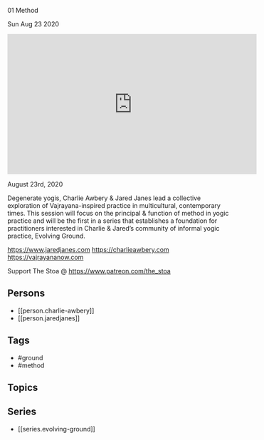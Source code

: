 

 01 Method

Sun Aug 23 2020

<iframe width="560" height="315" src="https://www.youtube.com/embed/5ycyr4_Knnw" title="Evolving Ground: 01 Method w/ Charlie Awbery & Jared Janes" frameborder="0" allow="accelerometer; autoplay; clipboard-write; encrypted-media; gyroscope; picture-in-picture" allowfullscreen ></iframe>

August 23rd, 2020

Degenerate yogis, Charlie Awbery & Jared Janes lead a collective exploration of Vajrayana-inspired practice in multicultural, contemporary times. This session will focus on the principal & function of method in yogic practice and will be the first in a series that establishes a foundation for practitioners interested in Charlie & Jared’s community of informal yogic practice, Evolving Ground.

https://www.jaredjanes.com
https://charlieawbery.com
https://vajrayananow.com

Support The Stoa @ https://www.patreon.com/the_stoa

## Persons

- [[person.charlie-awbery]]
- [[person.jaredjanes]]

## Tags

- #ground
- #method

## Topics



## Series

- [[series.evolving-ground]]

